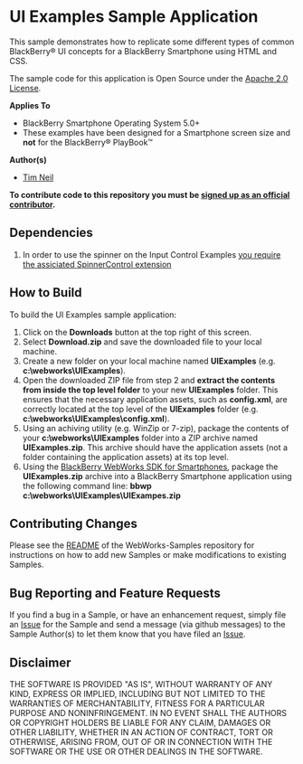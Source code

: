 # UI Examples Sample Application

This sample demonstrates how to replicate some different types of common BlackBerry&reg; UI concepts for a BlackBerry Smartphone using HTML and CSS.

The sample code for this application is Open Source under the [Apache 2.0 License](http://www.apache.org/licenses/LICENSE-2.0.html).


**Applies To**

* BlackBerry Smartphone Operating System 5.0+
* These examples have been designed for a Smartphone screen size and **not** for the BlackBerry&reg; PlayBook&trade;

**Author(s)** 

* [Tim Neil](https://github.com/tneil)


**To contribute code to this repository you must be [signed up as an official contributor](http://blackberry.github.com/howToContribute.html).**

## Dependencies

1. In order to use the spinner on the Input Control Examples [you require the assiciated SpinnerControl extension](https://github.com/blackberry/WebWorks-Community-APIs/tree/master/Smartphone/SpinnerControl) 


## How to Build

To build the UI Examples sample application:

1. Click on the **Downloads** button at the top right of this screen.
2. Select **Download.zip** and save the downloaded file to your local machine.
3. Create a new folder on your local machine named **UIExamples** (e.g. **c:\webworks\UIExamples**).
4. Open the downloaded ZIP file from step 2 and **extract the contents from inside the top level folder** to your new **UIExamples** folder.  This ensures that the necessary application assets, such as **config.xml**, are correctly located at the top level of the **UIExamples** folder (e.g. **c:\webworks\UIExamples\config.xml**).
5. Using an achiving utility (e.g. WinZip or 7-zip), package the contents of your **c:\webworks\UIExamples** folder into a ZIP archive named **UIExamples.zip**.  This archive should have the application assets (not a folder containing the application assets) at its top level.
6. Using the [BlackBerry WebWorks SDK for Smartphones](http://us.blackberry.com/developers/browserdev/widgetsdk.jsp), package the **UIExamples.zip** archive into a BlackBerry Smartphone application using the following command line: **bbwp c:\webworks\UIExamples\UIExampes.zip**


## Contributing Changes

Please see the [README](https://github.com/blackberry/WebWorks-Samples) of the WebWorks-Samples repository for instructions on how to add new Samples or make modifications to existing Samples.


## Bug Reporting and Feature Requests

If you find a bug in a Sample, or have an enhancement request, simply file an [Issue](https://github.com/blackberry/WebWorks-Samples/issues) for the Sample and send a message (via github messages) to the Sample Author(s) to let them know that you have filed an [Issue](https://github.com/blackberry/WebWorks-Samples/issues).

## Disclaimer

THE SOFTWARE IS PROVIDED "AS IS", WITHOUT WARRANTY OF ANY KIND, EXPRESS OR IMPLIED, INCLUDING BUT NOT LIMITED TO THE WARRANTIES OF MERCHANTABILITY, FITNESS FOR A PARTICULAR PURPOSE AND NONINFRINGEMENT. IN NO 
EVENT SHALL THE AUTHORS OR COPYRIGHT HOLDERS BE LIABLE FOR ANY CLAIM, DAMAGES OR OTHER LIABILITY, WHETHER IN AN ACTION OF CONTRACT, TORT OR OTHERWISE, ARISING FROM, OUT OF OR IN CONNECTION WITH THE SOFTWARE OR 
THE USE OR OTHER DEALINGS IN THE SOFTWARE.
